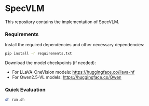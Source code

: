 # SpecVLM
This repository contains the implementation of SpecVLM.


### Requirements
Install the required dependencies and other necessary dependencies:
```bash
pip install -r requirements.txt
```

Download the model checkpoints (if needed):
- For LLaVA-OneVision models: https://huggingface.co/llava-hf
- For Qwen2.5-VL models: https://huggingface.co/Qwen


### Quick Evaluation
```bash
sh run.sh
```
